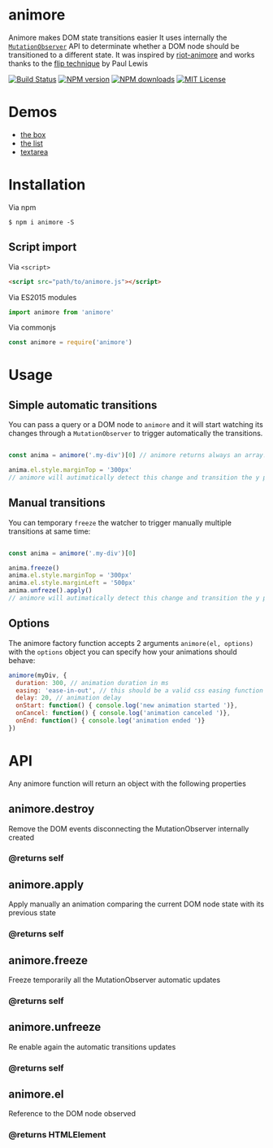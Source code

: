# animore
Animore makes DOM state transitions easier
It uses internally the [`MutationObserver`](https://developer.mozilla.org/it/docs/Web/API/MutationObserver) API to determinate whether a DOM node should be transitioned to a different state. It was inspired by [riot-animore](https://github.com/riot/animore) and works thanks to the [flip technique](https://aerotwist.com/blog/flip-your-animations/) by Paul Lewis

[![Build Status][travis-image]][travis-url]
[![NPM version][npm-version-image]][npm-url]
[![NPM downloads][npm-downloads-image]][npm-url]
[![MIT License][license-image]][license-url]

# Demos

- [the box](https://cdn.rawgit.com/GianlucaGuarini/animore/master/demos/box.html)
- [the list](https://cdn.rawgit.com/GianlucaGuarini/animore/master/demos/list.html)
- [textarea](https://cdn.rawgit.com/GianlucaGuarini/animore/master/demos/textarea.html)

# Installation

Via npm
```shell
$ npm i animore -S
```

## Script import

Via `<script>`

```html
<script src="path/to/animore.js"></script>
```

Via ES2015 modules

```js
import animore from 'animore'
```

Via commonjs

```js
const animore = require('animore')
```

# Usage

## Simple automatic transitions

You can pass a query or a DOM node to `animore` and it will start watching its changes through a `MutationObserver` to trigger automatically the transitions.

```js

const anima = animore('.my-div')[0] // animore returns always an array!

anima.el.style.marginTop = '300px'
// animore will autimatically detect this change and transition the y position of the `div`

```

## Manual transitions

You can temporary `freeze` the watcher to trigger manually multiple transitions at same time:

```js

const anima = animore('.my-div')[0]

anima.freeze()
anima.el.style.marginTop = '300px'
anima.el.style.marginLeft = '500px'
anima.unfreze().apply()
// animore will autimatically detect this change and transition the y position of the `div`

```

## Options

The animore factory function accepts 2 arguments `animore(el, options)` with the `options` object you can specify how your animations should behave:

```js
animore(myDiv, {
  duration: 300, // animation duration in ms
  easing: 'ease-in-out', // this should be a valid css easing function
  delay: 20, // animation delay
  onStart: function() { console.log('new animation started ')},
  onCancel: function() { console.log('animation canceled ')},
  onEnd: function() { console.log('animation ended ')}
})
```

# API

Any animore function will return an object with the following properties

## animore.destroy

Remove the DOM events disconnecting the MutationObserver internally created

### @returns self

## animore.apply

Apply manually an animation comparing the current DOM node state with its previous state

### @returns self

## animore.freeze

Freeze temporarily all the MutationObserver automatic updates

### @returns self

## animore.unfreeze

Re enable again the automatic transitions updates

### @returns self

## animore.el

Reference to the DOM node observed

### @returns HTMLElement


[travis-image]:https://img.shields.io/travis/gianlucaguarini/animore.svg?style=flat-square
[travis-url]:https://travis-ci.org/gianlucaguarini/animore

[license-image]:http://img.shields.io/badge/license-MIT-000000.svg?style=flat-square
[license-url]:LICENSE.txt

[npm-version-image]:http://img.shields.io/npm/v/animore.svg?style=flat-square
[npm-downloads-image]:http://img.shields.io/npm/dm/animore.svg?style=flat-square
[npm-url]:https://npmjs.org/package/animore
